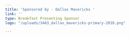 ```yaml
---
title: 'Sponsored by - Dallas Mavericks '
link: ''
type: Breakfast Presenting Sponsor
logo: "/uploads/3463_dallas_mavericks-primary-2018.png"

---
```

